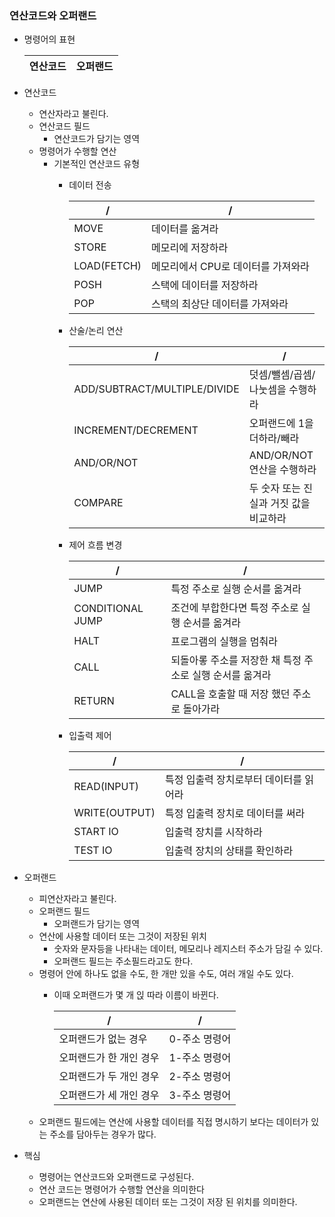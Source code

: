 ### 연산코드와 오퍼랜드

- 명령어의 표현
    
    
    | 연산코드 | 오퍼랜드 |
    | --- | --- |
- 연산코드
    - 연산자라고 불린다.
    - 연산코드 필드
        - 연산코드가 담기는 영역
    - 명령어가 수행할 연산
        - 기본적인 연산코드 유형
            - 데이터 전송
                
                
                | / | / |
                | --- | --- |
                | MOVE | 데이터를 옮겨라 |
                | STORE | 메모리에 저장하라 |
                | LOAD(FETCH) | 메모리에서 CPU로 데이터를 가져와라 |
                | POSH | 스택에 데이터를 저장하라 |
                | POP | 스택의 최상단 데이터를 가져와라 |
            - 산술/논리 연산
                
                
                
                | / | / |
                | --- | --- |
                | ADD/SUBTRACT/MULTIPLE/DIVIDE | 덧셈/뺄셈/곱셈/나눗셈을 수행하라 |
                | INCREMENT/DECREMENT | 오퍼랜드에 1을 더하라/빼라 |
                | AND/OR/NOT | AND/OR/NOT 연산을 수행하라 |
                | COMPARE | 두 숫자 또는 진실과 거짓 값을 비교하라 |
            - 제어 흐름 변경
                
                
                
                | / | / |
                | --- | --- |
                | JUMP | 특정 주소로 실행 순서를 옮겨라 |
                | CONDITIONAL JUMP | 조건에 부합한다면 특정 주소로 실행 순서를 옮겨라 |
                | HALT | 프로그램의 실행을 멈춰라 |
                | CALL | 되돌아롷 주소를 저장한 채 특정 주소로 실행 순서를 옮겨라 |
                | RETURN | CALL을 호출할 때 저장 했던 주소로 돌아가라  |
            - 입출력 제어
                
                
                
                | / | / |
                | --- | --- |
                | READ(INPUT) | 특정 입출력 장치로부터 데이터를 읽어라 |
                | WRITE(OUTPUT) | 특정 입출력 장치로 데이터를 써라 |
                | START IO | 입출력 장치를 시작하라 |
                | TEST IO | 입출력 장치의 상태를 확인하라 |
- 오퍼랜드
    - 피연산자라고 불린다.
    - 오퍼랜드 필드
        - 오퍼랜드가 담기는 영역
    - 연산에 사용할 데이터 또는 그것이 저장된 위치
        - 숫자와 문자등을 나타내는 데이터, 메모리나 레지스터 주소가 담길 수 있다.
        - 오퍼랜드 필드는 주소필드라고도 한다.
    - 명령어 안에 하나도 없을 수도, 한 개만 있을 수도, 여러 개일 수도 있다.
        - 이때 오퍼랜드가 몇 개 읹 따라 이름이 바뀐다.
            
            
                
            | / | / |
            | --- | --- |
            | 오퍼랜드가 없는 경우 | 0-주소 명령어 |
            | 오퍼랜드가 한 개인 경우 | 1-주소 명령어 |
            | 오퍼랜드가 두 개인 경우 | 2-주소 명령어 |
            | 오퍼랜드가 세 개인 경우 | 3-주소 명령어 |
    - 오퍼랜드 필드에는 연산에 사용할 데이터를 직접 명시하기 보다는 데이터가 있는 주소를 담아두는 경우가 많다.
- 핵심
    - 명령어는 연산코드와 오퍼랜드로 구성된다.
    - 연산 코드는 명령어가 수행할 연산을 의미한다
    - 오퍼랜드는 연산에 사용된 데이터 또는 그것이 저장 된 위치를 의미한다.
